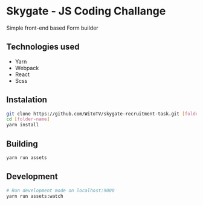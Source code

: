 # Skygate - JS Coding Challange
Simple front-end based Form builder

## Technologies used
* Yarn
* Webpack
* React
* Scss

## Instalation 
```sh
git clone https://github.com/WitoTV/skygate-recruitment-task.git [folder-name]
cd [folder-name]
yarn install
```

## Building
```sh
yarn run assets
```

## Development
```sh
# Run development mode on localhost:9000
yarn run assets:watch
```
